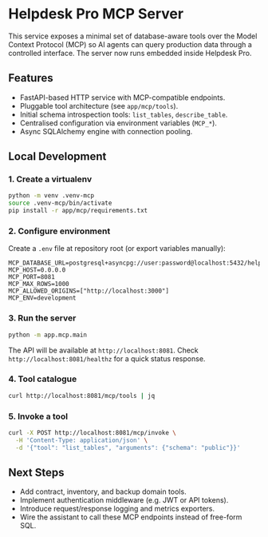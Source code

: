 # Helpdesk Pro MCP Server

This service exposes a minimal set of database-aware tools over the Model
Context Protocol (MCP) so AI agents can query production data through a
controlled interface. The server now runs embedded inside Helpdesk Pro.

## Features

- FastAPI-based HTTP service with MCP-compatible endpoints.
- Pluggable tool architecture (see `app/mcp/tools`).
- Initial schema introspection tools: `list_tables`, `describe_table`.
- Centralised configuration via environment variables (`MCP_*`).
- Async SQLAlchemy engine with connection pooling.

## Local Development

### 1. Create a virtualenv

```bash
python -m venv .venv-mcp
source .venv-mcp/bin/activate
pip install -r app/mcp/requirements.txt
```

### 2. Configure environment

Create a `.env` file at repository root (or export variables manually):

```
MCP_DATABASE_URL=postgresql+asyncpg://user:password@localhost:5432/helpdesk_pro
MCP_HOST=0.0.0.0
MCP_PORT=8081
MCP_MAX_ROWS=1000
MCP_ALLOWED_ORIGINS=["http://localhost:3000"]
MCP_ENV=development
```

### 3. Run the server

```bash
python -m app.mcp.main
```

The API will be available at `http://localhost:8081`. Check
`http://localhost:8081/healthz` for a quick status response.

### 4. Tool catalogue

```bash
curl http://localhost:8081/mcp/tools | jq
```

### 5. Invoke a tool

```bash
curl -X POST http://localhost:8081/mcp/invoke \
  -H 'Content-Type: application/json' \
  -d '{"tool": "list_tables", "arguments": {"schema": "public"}}'
```

## Next Steps

- Add contract, inventory, and backup domain tools.
- Implement authentication middleware (e.g. JWT or API tokens).
- Introduce request/response logging and metrics exporters.
- Wire the assistant to call these MCP endpoints instead of free-form SQL.
